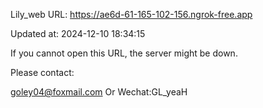 Lily_web URL: https://ae6d-61-165-102-156.ngrok-free.app

Updated at: 2024-12-10 18:34:15

If you cannot open this URL, the server might be down.

Please contact: 

goley04@foxmail.com Or Wechat:GL_yeaH